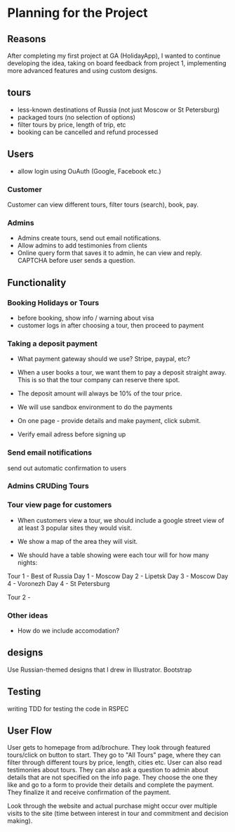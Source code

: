# Planning for the Project

## Reasons
After completing my first project at GA (HolidayApp), I wanted to continue developing the idea, taking on board feedback from project 1, implementing more advanced features and using custom designs.

## tours
- less-known destinations of Russia (not just Moscow or St Petersburg)
- packaged tours (no selection of options)
- filter tours by price, length of trip, etc
- booking can be cancelled and refund processed

## Users
- allow login using OuAuth (Google, Facebook etc.)
### Customer
Customer can view different tours, filter tours (search), book, pay.
### Admins
- Admins create tours, send out email notifications.
- Allow admins to add testimonies from clients
- Online query form that saves it to admin, he can view and reply. CAPTCHA before user sends a question.
## Functionality

### Booking Holidays or Tours
- before booking, show info / warning about visa
- customer logs in after choosing a tour, then proceed to payment


### Taking a deposit payment
- What payment gateway should we use? Stripe, paypal, etc?

- When a user books a tour, we want them to pay a deposit straight away. This is so that the tour company can reserve there spot.

- The deposit amount will always be 10% of the tour price.


- We will use sandbox environment to do the payments

- On one page - provide details and make payment, click submit.

- Verify email adress before signing up

### Send email notifications
send out automatic confirmation to users
### Admins CRUDing Tours


### Tour view page for customers
- When customers view a tour, we should include a google street view of at least 3 popular sites they would visit.

- We show a map of the area they will visit.
- We should have a table showing were each tour will for how many nights:

Tour 1 - Best of Russia
Day 1 - Moscow
Day 2 - Lipetsk
Day 3 - Moscow
Day 4 - Voronezh
Day 4 - St Petersburg

Tour 2 -

### Other ideas
- How do we include accomodation?

## designs
Use Russian-themed designs that I drew in Illustrator.
Bootstrap

## Testing
writing TDD for testing the code in RSPEC

## User Flow
User gets to homepage from ad/brochure. They look through featured tours/click on button to start. They go to "All Tours" page, where they can filter through different tours by price, length, cities etc. User can also read testimonies about tours. They can also ask a question to admin about details that are not specified on the info page. They choose the one they like and go to a form to provide their details and complete the payment. They finalize it and receive confirmation of the payment.

Look through the website and actual purchase might occur over multiple visits to the site (time between interest in tour and commitment and decision making).
